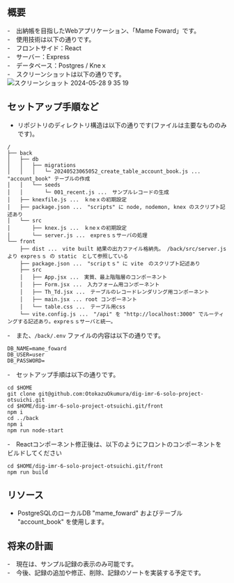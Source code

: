 
## 概要

-　出納帳を目指したWebアプリケーション、「Mame Foward」です。  
-　使用技術は以下の通りです。  
  -　フロントサイド：React  
  -　サーバー：Express  
  -　データベース：Postgres / Kneｘ  
-　スクリーンショットは以下の通りです。  
![スクリーンショット 2024-05-28 9 35 19](https://github.com/OtokazuOkumura/dig-imr-6-solo-project-otsuichi/assets/154218126/79d0e9ed-05c3-402d-8724-23bdafea9e07)


## セットアップ手順など
- リポジトリのディレクトリ構造は以下の通りです(ファイルは主要なもののみです)。  
```
/
├── back
│   ├── db
│   │   ├── migrations
│   │   │   └─ 20240523065052_create_table_account_book.js ... "account_book" テーブルの作成
│   │   └── seeds
│   │       └─ 001_recent.js ...　サンプルレコードの生成
│   ├── knexfile.js ...　ｋneｘの初期設定
│   ├── package.json ...　"scripts" に node, nodemon, knex のスクリプト記述あり
│   └── src
│       ├── knex.js ...　ｋneｘの初期設定
│       └── server.js ...　expreｓｓサーバの処理
└── front
    ├── dist ...　vite built 結果の出力ファイル格納先。 /back/src/server.js より expreｓｓ の static　として参照している
    ├── package.json ...　"scripｔｓ" に vite　のスクリプト記述あり
    ├── src
    │   ├── App.jsx ...　実質、最上階階層のコンポーネント
    │   ├── Form.jsx ...　入力フォーム用コンポーネント
    │   ├── Th_Td.jsx ...　テーブルのレコードレンダリング用コンポーネント
    │   ├── main.jsx ... root コンポーネント
    │   └── table.css ...　テーブル用css
    └── vite.config.js ...　"/api" を "http://localhost:3000" でルーティングする記述あり。expreｓｓサーバと統一。
```

-　また、`/back/.env` ファイルの内容は以下の通りです。
```
DB_NAME=mame_foward
DB_USER=user
DB_PASSWORD=
```

-　セットアップ手順は以下の通りです。
```
cd $HOME
git clone git@github.com:OtokazuOkumura/dig-imr-6-solo-project-otsuichi.git
cd $HOME/dig-imr-6-solo-project-otsuichi.git/front
npm i
cd ../back
npm i
npm run node-start
```

-　Reactコンポーネント修正後は、以下のようにフロントのコンポーネントをビルドしてください
```
cd $HOME/dig-imr-6-solo-project-otsuichi.git/front
npm run build
```

## リソース
- PostgreSQLのローカルDB "mame_foward" およびテーブル "account_book" を使用します。

## 将来の計画
-　現在は、サンプル記録の表示​のみ可能です。  
-　今後、記録の追加や修正​、削除​、記録のソートを実装する予定です。  
